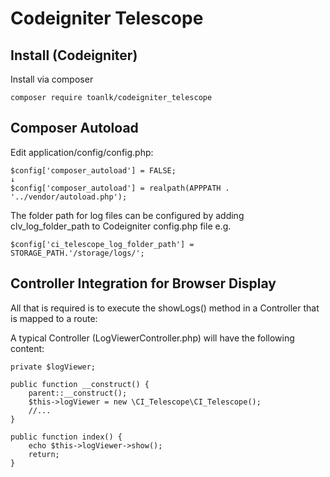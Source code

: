 # Codeigniter Telescope

Install (Codeigniter)
-----------------
Install via composer
```
composer require toanlk/codeigniter_telescope
```

Composer Autoload
-----------------
Edit application/config/config.php:
```
$config['composer_autoload'] = FALSE;
↓
$config['composer_autoload'] = realpath(APPPATH . '../vendor/autoload.php');
```

The folder path for log files can be configured by adding clv_log_folder_path to Codeigniter config.php file e.g.
```
$config['ci_telescope_log_folder_path'] = STORAGE_PATH.'/storage/logs/';
```

Controller Integration for Browser Display
-----------------
All that is required is to execute the showLogs() method in a Controller that is mapped to a route:

A typical Controller (LogViewerController.php) will have the following content:
```
private $logViewer;

public function __construct() {
    parent::__construct(); 
    $this->logViewer = new \CI_Telescope\CI_Telescope();
    //...
}

public function index() {
    echo $this->logViewer->show();
    return;
}
```